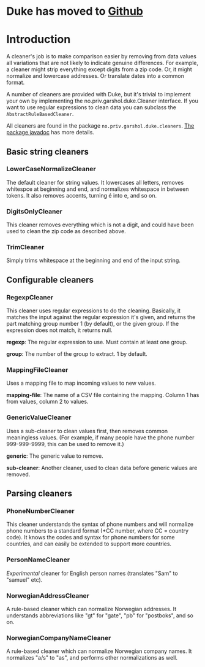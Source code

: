 # Duke has moved to [Github](https://github.com/larsga/Duke) #

# Introduction #

A cleaner's job is to make comparison easier by removing from
data values all variations that are not likely to indicate
genuine differences. For example, a cleaner might strip
everything except digits from a zip code. Or, it might normalize
and lowercase addresses. Or translate dates into a common format.

A number of cleaners are provided with Duke, but it's trivial to
implement your own by implementing the no.priv.garshol.duke.Cleaner
interface. If you want to use regular expressions to clean data you
can subclass the `AbstractRuleBasedCleaner`.

All cleaners are found in the package `no.priv.garshol.duke.cleaners`.  [The package javadoc](http://www.garshol.priv.no/download/duke/no/priv/garshol/duke/cleaners/package-summary.html) has more details.

## Basic string cleaners ##

### LowerCaseNormalizeCleaner ###

The default cleaner for string values.  It lowercases all
letters, removes whitespce at beginning and end, and normalizes
whitespace in between tokens. It also removes accents, turning é
into e, and so on.

### DigitsOnlyCleaner ###

This cleaner removes everything which is not a digit, and could
have been used to clean the zip code as described above.

### TrimCleaner ###

Simply trims whitespace at the beginning and end of the input string.

## Configurable cleaners ##

### RegexpCleaner ###

This cleaner uses regular expressions to do the cleaning.
Basically, it matches the input against the regular expression
it's given, and returns the part matching group number 1 (by
default), or the given group. If the expression does not match,
it returns null.

**regexp**: The regular expression to use. Must contain at least one group.

**group**: The number of the group to extract. 1 by default.

### MappingFileCleaner ###

Uses a mapping file to map incoming values to new values.

**mapping-file**: The name of a CSV file containing the mapping.
Column 1 has from values, column 2 to values.

### GenericValueCleaner ###

Uses a sub-cleaner to clean values first, then removes common
meaningless values. (For example, if many people have the phone
number 999-999-9999, this can be used to remove it.)

**generic**: The generic value to remove.

**sub-cleaner**: Another cleaner, used to clean data before generic
values are removed.

## Parsing cleaners ##

### PhoneNumberCleaner ###

This cleaner understands the syntax of phone numbers and will normalize phone numbers to a standard format (+CC number, where CC = country code). It knows the codes and syntax for phone numbers for some countries, and can easily be extended to support more countries.

### PersonNameCleaner ###

_Experimental_ cleaner for English person names (translates "Sam"
to "samuel" etc).

### NorwegianAddressCleaner ###

A rule-based cleaner which can normalize Norwegian addresses. It
understands abbreviations like "gt" for "gate", "pb"
for "postboks", and so on.

### NorwegianCompanyNameCleaner ###

A rule-based cleaner which can normalize Norwegian company names.
It normalizes "a/s" to "as", and performs other normalizations as
well.
